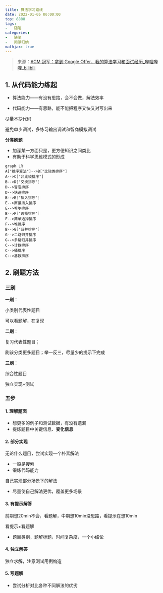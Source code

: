 ```yaml
---
title: 算法学习路线
date: 2022-01-05 00:00:00
top: 8888
tags: 
-	随笔
categories:
-	随笔
-	阅读归纳
mathjax: true
---
```


>   来源：[ACM 冠军：拿到 Google Offer，我的算法学习和面试经历_哔哩哔哩_bilibili](https://www.bilibili.com/video/BV1LU4y1L7DV)

<!--more-->

## 1. 从代码能力练起

-   算法能力——有没有思路，会不会做，解法效率

-   代码能力——有思路，能不能把程序又快又对写出来

尽量不抄代码

避免单步调试，多练习输出调试和智商模拟调试

**分类刷题**

-   加深某一方面只是，更方便知识之间类比
-   有助于科学思维模式的形成

```mermaid
graph LR
A["排序算法"]-->B["比较类排序"]
A-->C["非比较排序"]
B-->D["交换排序"]
D-->冒泡排序
D-->快速排序
B-->E["插入排序"]
E-->直接插入排序
E-->希尔排序
B-->F["选择排序"]
F-->简单选择排序
F-->堆排序
B-->G["归并排序"]
G-->二路归并排序
G-->多路归并排序
C-->计数排序
C-->桶排序
C-->基数排序
```

## 2. 刷题方法

### 三刷

**一刷**：

小类别代表性题目

可以看题解，在复现

**二刷**：

复习代表性题目；

刷该分类更多题目；举一反三，尽量少的提示下完成

**三刷**：

综合性题目

独立实现+测试

### 五步

#### 1. 理解题面

-   想更多的例子和测试数据，有没有遗漏
-   提炼题目中关键信息、**变化信息**

#### 2. 部分实现

无论什么题目，尝试实现一个朴素解法

-   一般是搜索
-   锻炼代码能力

自己实现部分场景下的解法

-   尽量使自己解法更优，覆盖更多场景

#### 3. 有提示解答

前期想20min不会，看题解，中期想10min没思路，看提示在想10min

看提示$\neq$看题解

-   题目类别，题解标题，时间复杂度，一个小结论

#### 4. 独立解答

独立求解，注意测试用例构造

#### 5. 写题解

-   尝试分析对比各种不同解法的优劣